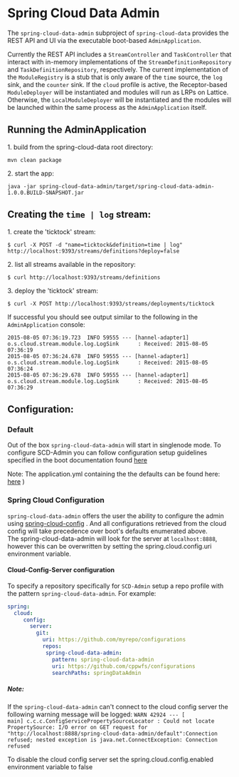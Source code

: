 # Spring Cloud Data Admin

The `spring-cloud-data-admin` subproject of `spring-cloud-data` provides the REST API and UI via the executable boot-based `AdminApplication`.

Currently the REST API includes a `StreamController` and `TaskController` that interact with in-memory implementations of the `StreamDefinitionRepository` and `TaskDefinitionRepository`, respectively. The current implementation of the `ModuleRegistry` is a stub that is only aware of the `time` source, the `log` sink, and the `counter` sink. If the `cloud` profile is active, the Receptor-based `ModuleDeployer` will be instantiated and modules will run as LRPs on Lattice. Otherwise, the `LocalModuleDeployer` will be instantiated and the modules will be launched within the same process as the `AdminApplication` itself.

## Running the AdminApplication

1\. build from the spring-cloud-data root directory:

```
mvn clean package
```

2\. start the app:

```
java -jar spring-cloud-data-admin/target/spring-cloud-data-admin-1.0.0.BUILD-SNAPSHOT.jar
```

## Creating the `time | log` stream:

1\. create the 'ticktock' stream:

```
$ curl -X POST -d "name=ticktock&definition=time | log" http://localhost:9393/streams/definitions?deploy=false
```

2\. list all streams available in the repository:

```
$ curl http://localhost:9393/streams/definitions
```

3\. deploy the 'ticktock' stream:

```
$ curl -X POST http://localhost:9393/streams/deployments/ticktock
```

If successful you should see output similar to the following in the `AdminApplication` console:

```
2015-08-05 07:36:19.723  INFO 59555 --- [hannel-adapter1] o.s.cloud.stream.module.log.LogSink      : Received: 2015-08-05 07:36:19
2015-08-05 07:36:24.678  INFO 59555 --- [hannel-adapter1] o.s.cloud.stream.module.log.LogSink      : Received: 2015-08-05 07:36:24
2015-08-05 07:36:29.678  INFO 59555 --- [hannel-adapter1] o.s.cloud.stream.module.log.LogSink      : Received: 2015-08-05 07:36:29
```

## Configuration:

### Default
Out of the box `spring-cloud-data-admin` will start in singlenode mode.  To configure 
SCD-Admin you can follow configuration setup
guidelines specified in the boot documentation found [here](http://docs.spring.io/spring-boot/docs/current/reference/html/boot-features-external-config.html)

Note: The application.yml containing the the defaults can be found here: 
[here](https://github.com/spring-cloud/spring-cloud-data/blob/master/spring-cloud-data-admin/src/main/resources/application.yml) )

### Spring Cloud Configuration
`spring-cloud-data-admin`  offers the user the ability to configure the 
admin using 
[spring-cloud-config](http://cloud.spring.io/spring-cloud-config/spring-cloud-config.html)
.  And all configurations retrieved from the cloud config will take precedence over boot's
defaults enumerated above.  
The spring-cloud-data-admin will look for the server at `localhost:8888`, however this
 can be overwritten by setting the spring.cloud.config.uri environment variable.

#### Cloud-Config-Server configuration

To specify a repository specifically for `SCD-Admin`  setup a repo profile with the 
pattern `spring-cloud-data-admin`.  For example:

```YAML
spring:
  cloud:
     config:
       server:
         git:
           uri: https://github.com/myrepo/configurations
           repos:
            spring-cloud-data-admin:
              pattern: spring-cloud-data-admin
              uri: https://github.com/cppwfs/configurations
              searchPaths: springDataAdmin
```

##### Note: 
If the `spring-cloud-data-admin` can't connect to the cloud config server the 
following warning message will be logged: 
`WARN 42924 --- [           main] c.c.c.ConfigServicePropertySourceLocator : Could not locate PropertySource: I/O error on GET request for "http://localhost:8888/spring-cloud-data-admin/default":Connection refused; nested exception is java.net.ConnectException: Connection refused`

To disable the cloud config server set the spring.cloud.config.enabled environment 
variable to false


